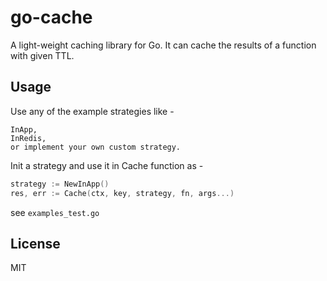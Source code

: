 go-cache
========== 
A light-weight caching library for Go. It can cache the results of a function with given TTL.

Usage
----------------
Use any of the example strategies like -
```
InApp,
InRedis,
or implement your own custom strategy.
```
Init a strategy and use it in Cache function as -
```go
strategy := NewInApp()
res, err := Cache(ctx, key, strategy, fn, args...)
```
see `examples_test.go`

License
----------------
MIT